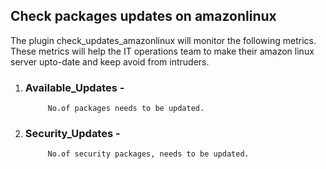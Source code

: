 ## Check packages updates on amazonlinux


The plugin check_updates_amazonlinux will monitor the following metrics. These metrics will help the IT operations team to make their amazon linux server 
upto-date and keep avoid from intruders. 

1) ### Available_Updates - 
            No.of packages needs to be updated.

2) ### Security_Updates - 
            No.of security packages, needs to be updated.
